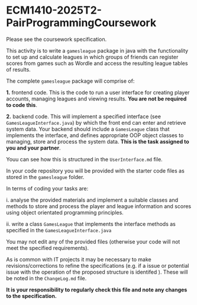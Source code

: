 # ECM1410-2025T2-PairProgrammingCoursework

Please see the coursework specification. 

This activity is to write a `gamesleague` package in java with the functionality to set up and calculate leagues in which groups of friends can register scores from games such as Wordle and access the resulting league tables of results.

The complete `gamesleague` package will comprise of:

**1.** frontend code. This is the code to run a user interface for creating player accounts, managing leagues and viewing results. **You are not be required to code this**.

**2.** backend code. This will implement a specified interface (see `GamesLeagueInterface.java`) by which the front end can enter and retrieve system data. Your backend should include a `GamesLeague` class that implements the interface, and defines appropriate OOP object classes to managing, store and process the system data. **This is the task assigned to you and your partner**.

Youu can see how this is structured in the `UserInterface.md` file.

In your code repository you will be provided with the starter code files as stored in the `gamesleague` folder.

In terms of coding your tasks are:

i. analyse the provided materials and implement a suitable classes and methods to 
store and process the player and league information and scores using object orientated programming principles.

ii. write a class `GamesLeague` that implements the interface methods as specified in the `GamesLeagueInterface.java` 


You may not edit any of the provided files (otherwise your code will not meet the specified requirements).

As is common with IT projects it may be necessary to make revisions/corrections to refine the specifications (e.g. if a issue or potential issue with the operation of the proposed structure is identifed ). These will be noted in the `ChangeLog.md` file.

**It is your responsibility to regularly check this file and note any changes to the specification.**


